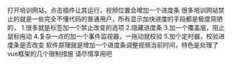 打开培训网站，点击插件让其运行，视频位置会增加一个进度条
很多培训网站禁止的就是一些完全不懂代码的普通用户，所有显示加快进度的手段都是极度简陋的，
1.很多就是标签加一个禁止改变的选项
2.隐藏进度条
3.加一个覆盖层，阻止鼠标拖动
4.复杂一点的加一个事件监视器，一拖动就校验
5.加个定时器，校验进度条是否改变
软件原理就是增加一个进度条调整视频当前时间，特色是处理了vue框架的几个限制措施
请尽情享用吧
